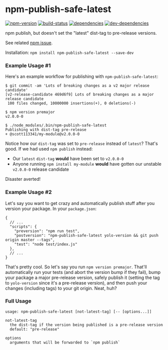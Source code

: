 # npm-publish-safe-latest

[![npm-version][npm-version-badge]][npm-version-href]
[![build-status][build-status-badge]][build-status-href]
[![dependencies][dependencies-badge]][dependencies-href]
[![dev-dependencies][dev-dependencies-badge]][dev-dependencies-href]


npm publish, but doesn't set the "latest" dist-tag to pre-release versions.

See related [npm issue](https://github.com/npm/npm/issues/13248).

Installation: `npm install npm-publish-safe-latest --save-dev`


### Example Usage #1

Here's an example workflow for publishing with `npm-publish-safe-latest`:

```text
$ git commit -am 'Lots of breaking changes as a v2 major release candidate'
[v2-release-candidate 469d6f9] Lots of breaking changes as a major release candidate
 100 files changed, 10000000 insertions(+), 0 deletions(-)

$ npm version premajor
v2.0.0-0

$ ./node_modules/.bin/npm-publish-safe-latest
Publishing with dist-tag pre-release
+ @scott113341/my-module@v2.0.0-0
```

Notice how our `dist-tag` was set to `pre-release` instead of `latest`?  That's good.  If we had used `npm publish` instead:

* Our `latest` `dist-tag` **would** have been set to `v2.0.0-0`
* Anyone running `npm install my-module` **would** have gotten our unstable `v2.0.0-0` release candidate

Disaster averted!


### Example Usage #2

Let's say you want to get crazy and automatically publish stuff after you version your package.  In your `package.json`:

```text
{
  // ...
  "scripts": {
    "preversion": "npm run test",
    "postversion": "npm-publish-safe-latest yolo-version && git push origin master --tags",
    "test": "node test/index.js"
  },
  // ...
}
```

That's pretty cool.  So let's say you run `npm version premajor`.  That'll automatically run your tests (and abort the version bump if they fail), bump your package a major pre-release version, safely publish it (setting the tag to `yolo-version` since it's a pre-release version), and then push your changes (including tags) to your git origin.  Neat, huh?


### Full Usage

```usage
usage: npm-publish-safe-latest [not-latest-tag] [-- [options...]]

not-latest-tag
  the dist-tag if the version being published is a pre-release version
  default: "pre-release"

options
  arguments that will be forwarded to `npm publish`
```


[npm-version-badge]: https://img.shields.io/npm/v/npm-publish-safe-latest.svg?style=flat-square
[npm-version-href]: https://www.npmjs.com/package/npm-publish-safe-latest

[build-status-badge]: https://img.shields.io/travis/scott113341/npm-publish-safe-latest/master.svg?style=flat-square
[build-status-href]: https://travis-ci.org/scott113341/npm-publish-safe-latest/branches

[dependencies-badge]: https://img.shields.io/david/scott113341/npm-publish-safe-latest/master.svg?style=flat-square
[dependencies-href]: https://david-dm.org/scott113341/npm-publish-safe-latest/master#info=dependencies

[dev-dependencies-badge]: https://img.shields.io/david/dev/scott113341/npm-publish-safe-latest/master.svg?style=flat-square
[dev-dependencies-href]: https://david-dm.org/scott113341/npm-publish-safe-latest/master#info=devDependencies
